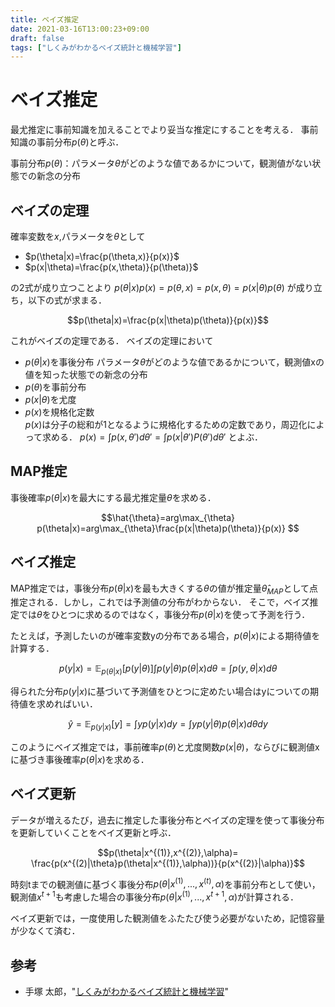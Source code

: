 ```yaml
---
title: ベイズ推定
date: 2021-03-16T13:00:23+09:00
draft: false
tags: ["しくみがわかるベイズ統計と機械学習"] 
---
```

<!--more-->
# ベイズ推定
最尤推定に事前知識を加えることでより妥当な推定にすることを考える．
事前知識の事前分布$p(\theta)$と呼ぶ．

事前分布$p(\theta)$：パラメータ$\theta$がどのような値であるかについて，観測値がない状態での新念の分布

## ベイズの定理
確率変数を$x$,パラメータを$\theta$として
- $p(\theta|x)=\frac{p(\theta,x)}{p(x)}$
- $p(x|\theta)=\frac{p(x,\theta)}{p(\theta)}$

の2式が成り立つことより
$p(\theta|x)p(x)=p(\theta,x)=p(x,\theta)=p(x|\theta)p(\theta)$
が成り立ち，以下の式が求まる．

$$p(\theta|x)=\frac{p(x|\theta)p(\theta)}{p(x)}$$

これがベイズの定理である．
ベイズの定理において
- $p(\theta|x)$を事後分布
    パラメータ$\theta$がどのような値であるかについて，観測値xの値を知った状態での新念の分布
- $p(\theta)$を事前分布
- $p(x|\theta)$を尤度
- $p(x)$を規格化定数  
  $p(x)$は分子の総和が1となるように規格化するための定数であり，周辺化によって求める．
  $p(x)=\int p(x,\theta')d\theta'=\int p(x|\theta')P(\theta')d\theta'$
とよぶ．

## MAP推定
事後確率$p(\theta|x)$を最大にする最尤推定量$\theta$を求める．

$$\hat{\theta}=arg\max_{\theta} p(\theta|x)=arg\max_{\theta}\frac{p(x|\theta)p(\theta)}{p(x)} $$

## ベイズ推定
MAP推定では，事後分布$p(\theta|x)$を最も大きくする$\theta$の値が推定量$\hat{\theta}_{MAP}$として点推定される．しかし，これでは予測値の分布がわからない．
そこで，ベイズ推定では$\theta$をひとつに求めるのではなく，事後分布$p(\theta|x)$を使って予測を行う．

たとえば，予測したいのが確率変数yの分布である場合，$p(\theta|x)$による期待値を計算する．

$$p(y|x) = \mathbb{E}_{p(\theta|x)}[p(y|\theta)]\int p(y|\theta)p(\theta|x)d\theta=\int p(y,\theta|x)d\theta$$

得られた分布$p(y|x)$に基づいて予測値をひとつに定めたい場合はyについての期待値を求めればいい．

$$\hat{y}=\mathbb{E}_{p(y|x)}[y]=\int yp(y|x)dy = \int y p(y|\theta)p(\theta|x)d\theta dy$$

このようにベイズ推定では，事前確率$p(\theta)$と尤度関数$p(x|\theta)$，ならびに観測値xに基づき事後確率$p(\theta|x)$を求める．

## ベイズ更新
データが増えるたび，過去に推定した事後分布とベイズの定理を使って事後分布を更新していくことをベイズ更新と呼ぶ．

$$p(\theta|x^{(1)},x^{(2)},\alpha)=
\frac{p(x^{(2)|\theta}p(\theta|x^{(1)},\alpha))}{p(x^{(2)}|\alpha)}$$

時刻tまでの観測値に基づく事後分布$p(\theta|x^{(1)},...,x^{(t)},\alpha)$を事前分布として使い，観測値$x^{t+1}$も考慮した場合の事後分布$p(\theta|x^{(1)},...,x^{t+1},\alpha)$が計算される．

ベイズ更新では，一度使用した観測値をふたたび使う必要がないため，記憶容量が少なくて済む．

## 参考
- 手塚 太郎，"[しくみがわかるベイズ統計と機械学習](https://amzn.to/3cCILQM)"
